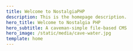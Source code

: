 ```yaml
---
title: Welcome to NostalgiaPHP
description: This is the homepage description.
hero_title: Welcome to Nostalgia PHP
hero_subtitle: A caveman-simple file-based CMS
hero_image: /static/media/cave-water.jpg
template: home
---
```

